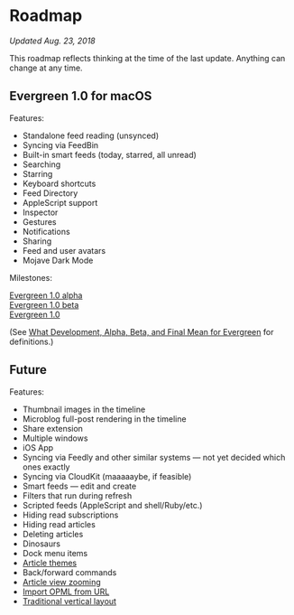 # Roadmap

<i>Updated Aug. 23, 2018</i>

This roadmap reflects thinking at the time of the last update. Anything can change at any time.

## Evergreen 1.0 for macOS

Features:

* Standalone feed reading (unsynced)
* Syncing via FeedBin
* Built-in smart feeds (today, starred, all unread)
* Searching
* Starring
* Keyboard shortcuts
* Feed Directory
* AppleScript support
* Inspector
* Gestures
* Notifications
* Sharing
* Feed and user avatars
* Mojave Dark Mode

Milestones:

[Evergreen 1.0 alpha](https://github.com/brentsimmons/Evergreen/milestone/1)<br />
[Evergreen 1.0 beta](https://github.com/brentsimmons/Evergreen/milestone/2)<br />
[Evergreen 1.0](https://github.com/brentsimmons/Evergreen/milestone/3)

(See [What Development, Alpha, Beta, and Final Mean for Evergreen](DevelopmentAlphaBeta.md) for definitions.)

## Future

Features:

* Thumbnail images in the timeline
* Microblog full-post rendering in the timeline
* Share extension
* Multiple windows
* iOS App
* Syncing via Feedly and other similar systems — not yet decided which ones exactly
* Syncing via CloudKit (maaaaaybe, if feasible)
* Smart feeds — edit and create
* Filters that run during refresh
* Scripted feeds (AppleScript and shell/Ruby/etc.)
* Hiding read subscriptions
* Hiding read articles
* Deleting articles
* Dinosaurs
* Dock menu items
* [Article themes](https://github.com/brentsimmons/Evergreen/issues/257)
* Back/forward commands
* [Article view zooming](https://github.com/brentsimmons/Evergreen/issues/38)
* [Import OPML from URL](https://github.com/brentsimmons/Evergreen/issues/136)
* [Traditional vertical layout](https://github.com/brentsimmons/Evergreen/issues/102)

